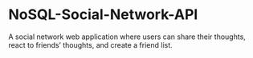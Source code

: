# NoSQL-Social-Network-API
A social network web application where users can share their thoughts, react to friends’ thoughts, and create a friend list.
